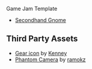Game Jam Template

* [Secondhand Gnome](https://secondhandgnome.itch.io/)

## Third Party Assets
* [Gear icon](https://opengameart.org/content/game-icons) by [Kenney](https://www.kenney.nl/)
* [Phantom Camera](https://github.com/ramokz/phantom-camera) by [ramokz](https://github.com/ramokz/)

